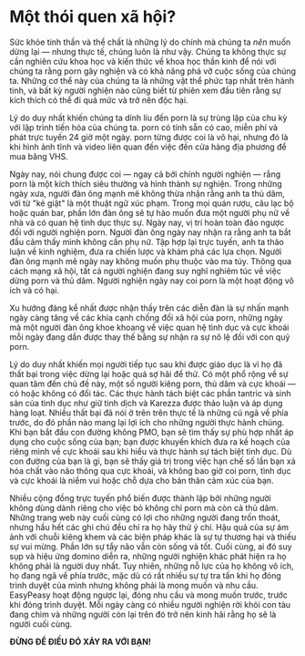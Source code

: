 # Một thói quen xã hội?

Sức khỏe tinh thần và thể chất là những lý do chính mà chúng ta *nên* muốn dừng lại — nhưng thực tế, chúng luôn là như vậy. Chúng ta không thực sự cần nghiên cứu khoa học và kiến thức về khoa học thần kinh để nói với chúng ta rằng porn gây nghiện và có khả năng phá vỡ cuộc sống của chúng ta. Những cơ thể này của chúng ta là những vật thể phức tạp nhất trên hành tinh, và bất kỳ người nghiện nào cũng biết từ phiên xem đầu tiên rằng sự kích thích có thể đi quá mức và trở nên độc hại.

Lý do duy nhất khiến chúng ta dính líu đến porn là sự trùng lặp của chu kỳ với lập trình tiến hóa của chúng ta. porn có tính sẵn có cao, miễn phí và phát trực tuyến 24 giờ một ngày. porn từng được coi là vô hại, nhưng đó là khi hình ảnh tĩnh và video liên quan đến việc đến cửa hàng địa phương để mua băng VHS.

Ngày nay, nói chung được coi — ngay cả bởi chính người nghiện — rằng porn là một kích thích siêu thường và hình thành sự nghiện. Trong những ngày xưa, người đàn ông mạnh mẽ không thừa nhận rằng anh ta thủ dâm, với từ "kẻ giật" là một thuật ngữ xúc phạm. Trong mọi quán rượu, câu lạc bộ hoặc quán bar, phần lớn đàn ông sẽ tự hào muốn đưa một người phụ nữ về nhà và có quan hệ tình dục thực sự. Ngày nay, vị trí hoàn toàn đảo ngược đối với người nghiện porn. Người đàn ông ngày nay nhận ra rằng anh ta bắt đầu cảm thấy mình không cần phụ nữ. Tập hợp lại trực tuyến, anh ta thảo luận về kinh nghiệm, đưa ra chiến lược và khám phá các lựa chọn. Người đàn ông mạnh mẽ ngày nay không muốn phụ thuộc vào ma túy. Thông qua cách mạng xã hội, tất cả người nghiện đang suy nghĩ nghiêm túc về việc dừng porn và thủ dâm. Người nghiện ngày nay coi porn là một hoạt động vô ích và có hại.

Xu hướng đáng kể nhất được nhận thấy trên các diễn đàn là sự nhấn mạnh ngày càng tăng về các khía cạnh chống đối xã hội của porn, những ngày mà một người đàn ông khoe khoang về việc quan hệ tình dục và cực khoái mỗi ngày đang dần được thay thế bằng sự nhận ra sự nô lệ đối với con quỷ porn.

Lý do duy nhất khiến mọi người tiếp tục sau khi được giáo dục là vì họ đã thất bại trong việc dừng lại hoặc quá sợ hãi để thử. Có một phổ rộng về sự quan tâm đến chủ đề này, một số người kiêng porn, thủ dâm và cực khoái — có hoặc không có đối tác. Các thực hành tách biệt các phần tantric và sinh sản của tình dục như giữ tinh dịch và Karezza được thảo luận và áp dụng hàng loạt. Nhiều thất bại đã nói ở trên trên thực tế là những cú ngã về phía trước, do đó phần nào mang lại lợi ích cho những người thực hành chúng. Khi bạn bắt đầu con đường không PMO, bạn sẽ tìm thấy sự phù hợp nhất áp dụng cho cuộc sống của bạn; bạn được khuyến khích đưa ra kế hoạch của riêng mình về cực khoái sau khi hiểu và thực hành sự tách biệt tình dục. Dù con đường của bạn là gì, bạn sẽ thấy giá trị trong việc hạn chế số lần bạn xả hóa chất vào não thông qua cực khoái, và không bao giờ coi porn, tình dục và cực khoái là niềm vui hoặc chỗ dựa cho bản thân cảm xúc của bạn.

Nhiều cộng đồng trực tuyến phổ biến được thành lập bởi những người không dùng dành riêng cho việc bỏ không chỉ porn mà còn cả thủ dâm. Những trang web này cuối cùng có lợi cho những người đang trốn thoát, nhưng hầu hết các ghi chú đều chỉ ra họ hãy thử ý chí. Hậu quả của sự ám ảnh với chuỗi kiêng khem và các biện pháp khác là sự tự thương hại và thiếu sự vui mừng. Phần lớn sự tẩy não vẫn còn sống và tốt. Cuối cùng, ai đó suy sụp và hiệu ứng domino diễn ra, những người nghiện khác phát hiện ra họ không phải là người duy nhất. Tuy nhiên, những nỗ lực của họ không vô ích, họ đang ngã về phía trước, mặc dù có rất nhiều sự tự tra tấn khi họ đóng trình duyệt của mình nhưng không phải là mong muốn và nhu cầu. EasyPeasy hoạt động ngược lại, đóng nhu cầu và mong muốn trước, trước khi đóng trình duyệt. Mỗi ngày càng có nhiều người nghiện rời khỏi con tàu đang chìm và những người còn lại trên đó trở nên kinh hãi rằng họ sẽ là người cuối cùng.

**ĐỪNG ĐỂ ĐIỀU ĐÓ XẢY RA VỚI BẠN!**
